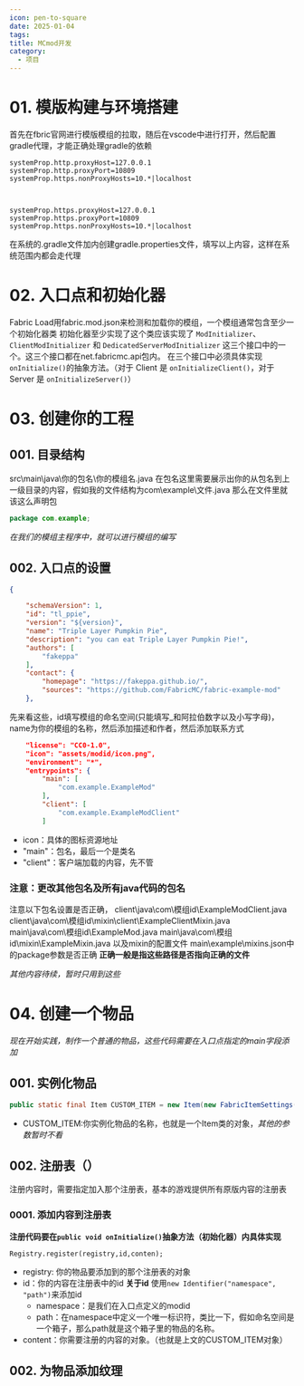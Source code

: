 ```yaml
---
icon: pen-to-square
date: 2025-01-04
tags: 
title: MCmod开发
category:
  - 项目
---
```

# 01. 模版构建与环境搭建
首先在fbric官网进行模版模组的拉取，随后在vscode中进行打开，然后配置gradle代理，才能正确处理gradle的依赖
```
systemProp.http.proxyHost=127.0.0.1
systemProp.http.proxyPort=10809
systemProp.https.nonProxyHosts=10.*|localhost

  

systemProp.https.proxyHost=127.0.0.1
systemProp.https.proxyPort=10809
systemProp.https.nonProxyHosts=10.*|localhost
```
在系统的.gradle文件加内创建gradle.properties文件，填写以上内容，这样在系统范围内都会走代理

# 02. 入口点和初始化器
Fabric Load用fabric.mod.json来检测和加载你的模组，一个模组通常包含至少一个初始化器类
初始化器至少实现了这个类应该实现了 `ModInitializer`、`ClientModInitializer` 和 `DedicatedServerModInitializer` 这三个接口中的一个。这三个接口都在net.fabricmc.api包内。
在三个接口中必须具体实现`onInitialize()`的抽象方法。（对于 Client 是 `onInitializeClient()`，对于 Server 是 `onInitializeServer()`）

# 03. 创建你的工程
## 001. 目录结构
src\main\java\你的包名\你的模组名.java
在包名这里需要展示出你的从包名到上一级目录的内容，假如我的文件结构为com\example\文件.java
那么在文件里就该这么声明包
```java
package com.example;
```
*在我们的模组主程序中，就可以进行模组的编写*


## 002. 入口点的设置
```json
{

    "schemaVersion": 1,
    "id": "tl_ppie",
    "version": "${version}",
    "name": "Triple Layer Pumpkin Pie",
    "description": "you can eat Triple Layer Pumpkin Pie!",
    "authors": [
        "fakeppa"
    ],
    "contact": {
        "homepage": "https://fakeppa.github.io/",
        "sources": "https://github.com/FabricMC/fabric-example-mod"
    },
```
先来看这些，id填写模组的命名空间(只能填写_和阿拉伯数字以及小写字母)，name为你的模组的名称，然后添加描述和作者，然后添加联系方式

```json
    "license": "CC0-1.0",
    "icon": "assets/modid/icon.png",
    "environment": "*",
    "entrypoints": {
        "main": [
            "com.example.ExampleMod"
        ],
        "client": [
            "com.example.ExampleModClient"
        ]
```
- icon：具体的图标资源地址
- "main"：包名，最后一个是类名
- "client"：客户端加载的内容，先不管

### 注意：更改其他包名及所有java代码的包名
注意以下包名设置是否正确，
client\java\com\模组id\ExampleModClient.java
client\java\com\模组id\mixin\client\ExampleClientMixin.java
main\java\com\模组id\ExampleMod.java
main\java\com\模组id\mixin\ExampleMixin.java
以及mixin的配置文件
main\example\mixins.json中的package参数是否正确
**正确一般是指这些路径是否指向正确的文件**


*其他内容待续，暂时只用到这些*
# 04. 创建一个物品
*现在开始实践，制作一个普通的物品，这些代码需要在入口点指定的main字段添加*
## 001. 实例化物品
```java
public static final Item CUSTOM_ITEM = new Item(new FabricItemSettings());
```
- CUSTOM_ITEM:你实例化物品的名称，也就是一个Item类的对象，*其他的参数暂时不看*

## 002. 注册表（）
注册内容时，需要指定加入那个注册表，基本的游戏提供所有原版内容的注册表

### 0001. 添加内容到注册表
**注册代码要在`public void onInitialize()`抽象方法（初始化器）内具体实现**
```
Registry.register(registry,id,conten);
```
- registry: 你的物品要添加到的那个注册表的对象
- id：你的内容在注册表中的id
  **关于id**
  使用`new Identifier("namespace", "path")`来添加id
	- namespace：是我们在入口点定义的modid
	- path：在namespace中定义一个唯一标识符，类比一下，假如命名空间是一个箱子，那么path就是这个箱子里的物品的名称。
- content：你需要注册的内容的对象。（也就是上文的CUSTOM_ITEM对象）

## 002. 为物品添加纹理




